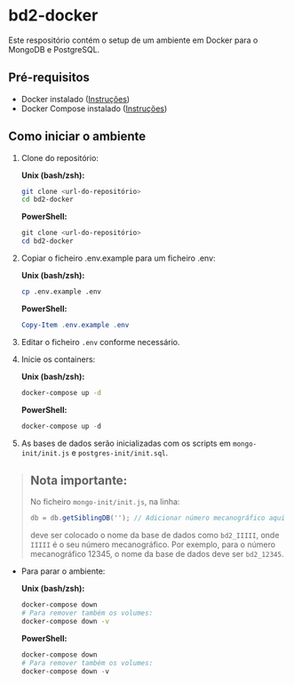
# bd2-docker

Este respositório contém o setup de um ambiente em Docker para o MongoDB e PostgreSQL.

## Pré-requisitos

- Docker instalado ([Instruções](https://docs.docker.com/get-docker/))
- Docker Compose instalado ([Instruções](https://docs.docker.com/compose/install/))

## Como iniciar o ambiente

1. Clone do repositório:

   **Unix (bash/zsh):**
   ```bash
   git clone <url-do-repositório>
   cd bd2-docker
   ```
   **PowerShell:**
   ```powershell
   git clone <url-do-repositório>
   cd bd2-docker
   ```
2. Copiar o ficheiro .env.example para um ficheiro .env:

   **Unix (bash/zsh):**
   ```bash
   cp .env.example .env
   ```
   **PowerShell:**
   ```powershell
   Copy-Item .env.example .env
   ```
3. Editar o ficheiro `.env` conforme necessário.

4. Inicie os containers:

   **Unix (bash/zsh):**
   ```bash
   docker-compose up -d
   ```
   **PowerShell:**
   ```powershell
   docker-compose up -d
   ```


5. As bases de dados serão inicializadas com os scripts em `mongo-init/init.js` e `postgres-init/init.sql`.

> ## Nota importante:
> No ficheiro `mongo-init/init.js`, na linha:
> ```javascript
> db = db.getSiblingDB(''); // Adicionar número mecanográfico aqui
> ```
> deve ser colocado o nome da base de dados como `bd2_IIIII`, onde `IIIII` é o seu número mecanográfico. Por exemplo, para o número mecanográfico 12345, o nome da base de dados deve ser `bd2_12345`.

- Para parar o ambiente:

   **Unix (bash/zsh):**
   ```bash
   docker-compose down
   # Para remover também os volumes:
   docker-compose down -v
   ```
   **PowerShell:**
   ```powershell
   docker-compose down
   # Para remover também os volumes:
   docker-compose down -v
   ```